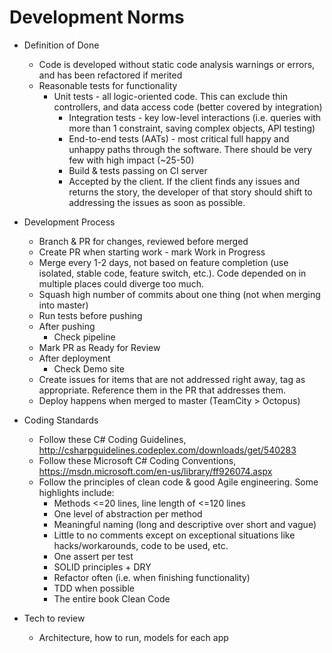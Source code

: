 # Development Norms

* Definition of Done
  - Code is developed without static code analysis warnings or errors, and has been refactored if merited
  - Reasonable tests for functionality 
    - Unit tests - all logic-oriented code. This can exclude thin controllers, and data access code (better covered by integration)
	  - Integration tests - key low-level interactions (i.e. queries with more than 1 constraint, saving complex objects, API testing)
	  - End-to-end tests (AATs) - most critical full happy and unhappy paths through the software. There should be very few with high impact (~25-50)
	  - Build & tests passing on CI server
	  - Accepted by the client. If the client finds any issues and returns the story, the developer of that story should shift to addressing the issues as soon as possible.

* Development Process
  - Branch & PR for changes, reviewed before merged
  - Create PR when starting work - mark Work in Progress 
  - Merge every 1-2 days, not based on feature completion (use isolated, stable code, feature switch, etc.). Code depended on in multiple places could diverge too much. 
  - Squash high number of commits about one thing (not when merging into master) 
  - Run tests before pushing 
  - After pushing
	  - Check pipeline 
  - Mark PR as Ready for Review 
  - After deployment
	  - Check Demo site 
  - Create issues for items that are not addressed right away, tag as appropriate. Reference them in the PR that addresses them.  
  - Deploy happens when merged to master (TeamCity > Octopus)

* Coding Standards 
  - Follow these C# Coding Guidelines, http://csharpguidelines.codeplex.com/downloads/get/540283
  - Follow these Microsoft C# Coding Conventions, https://msdn.microsoft.com/en-us/library/ff926074.aspx
  - Follow the principles of clean code & good Agile engineering. Some highlights include:
    - Methods <=20 lines, line length of <=120 lines
    - One level of abstraction per method 
    - Meaningful naming (long and descriptive over short and vague)
    - Little to no comments except on exceptional situations like hacks/workarounds, code to be used, etc.
    - One assert per test 
    - SOLID principles + DRY
    - Refactor often (i.e. when finishing functionality)
    - TDD when possible  
    - The entire book Clean Code 
 
* Tech to review
  - Architecture, how to run, models for each app
    